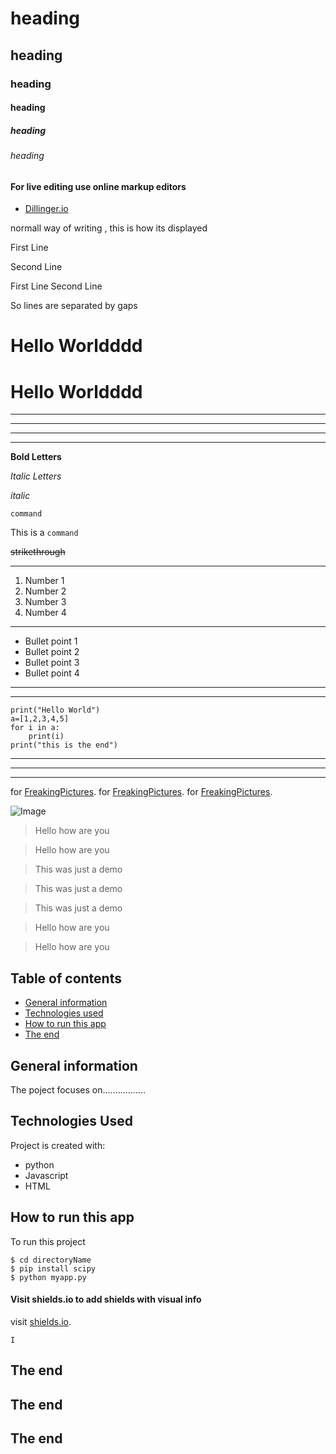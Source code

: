 # heading 
## heading 
### heading
#### heading
##### heading
###### heading

#### For live editing use online markup editors
* [Dillinger.io](https://dillinger.io/)

normall way of writing , this is how its displayed

First Line

Second Line

First Line 
Second Line

So lines are separated by gaps

Hello Worldddd
====
Hello Worldddd
====


---
---
---
---
**Bold Letters**

*Italic Letters*

_italic_

`command`

This is a `command`

~~strikethrough~~


---
1. Number 1
2. Number 2
3. Number 3
4. Number 4

---
* Bullet point 1
* Bullet point 2
* Bullet point 3
* Bullet point 4

---

---
```
print("Hello World")
a=[1,2,3,4,5]
for i in a:
	print(i)
print("this is the end")
```
---
---
---

for [FreakingPictures](https://FreakingPictures.com).
for [FreakingPictures](https://FreakingPictures.com).
for [FreakingPictures](https://FreakingPictures.com).

![Image](Icon_image.png "icon")

> Hello how are you

> Hello how are you

> This was just a demo

> This was just a demo

> This was just a demo

> Hello how are you

> Hello how are you


## Table of contents
* [General information](#general-information)
* [Technologies used](#Technologies-used)
* [How to run this app](#How-to-run-this-app)
* [The end](#The_end)

## General information
The poject focuses on.................	

## Technologies Used
Project is created with:
* python
* Javascript
* HTML
	
## How to run this app
To run this project

```
$ cd directoryName
$ pip install scipy
$ python myapp.py
```


#### Visit shields.io to add shields with visual info


visit [shields.io](https://shields.io/).


	I	
## The end
## The end
## The end

